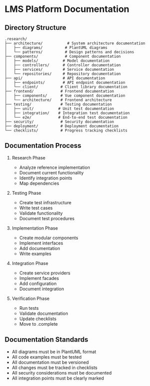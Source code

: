 # LMS Platform Documentation

## Directory Structure

```
.research/
├── architecture/           # System architecture documentation
│   ├── diagrams/          # PlantUML diagrams
│   └── patterns/          # Design patterns and decisions
├── components/            # Component documentation
│   ├── models/           # Model documentation
│   ├── controllers/      # Controller documentation
│   ├── services/         # Service documentation
│   └── repositories/     # Repository documentation
├── api/                  # API documentation
│   ├── endpoints/        # API endpoint documentation
│   └── client/          # Client library documentation
├── frontend/            # Frontend documentation
│   ├── components/      # Vue component documentation
│   └── architecture/    # Frontend architecture
├── testing/             # Testing documentation
│   ├── unit/           # Unit test documentation
│   ├── integration/    # Integration test documentation
│   └── e2e/            # End-to-end test documentation
├── security/            # Security documentation
├── deployment/          # Deployment documentation
└── checklists/          # Progress tracking checklists
```

## Documentation Process

1. Research Phase
   - Analyze reference implementation
   - Document current functionality
   - Identify integration points
   - Map dependencies

2. Testing Phase
   - Create test infrastructure
   - Write test cases
   - Validate functionality
   - Document test procedures

3. Implementation Phase
   - Create modular components
   - Implement interfaces
   - Add documentation
   - Write examples

4. Integration Phase
   - Create service providers
   - Implement facades
   - Add configuration
   - Document integration

5. Verification Phase
   - Run tests
   - Validate documentation
   - Update checklists
   - Move to .complete

## Documentation Standards

- All diagrams must be in PlantUML format
- All code examples must be tested
- All documentation must be versioned
- All changes must be tracked in checklists
- All security considerations must be documented
- All integration points must be clearly marked 